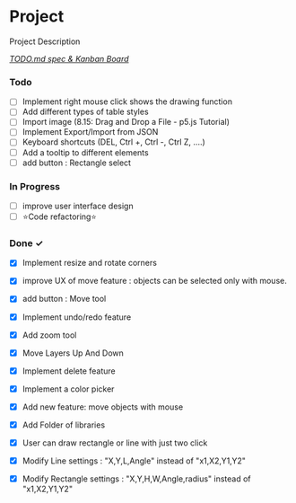 # Project

Project Description

<em>[TODO.md spec & Kanban Board](https://bit.ly/3fCwKfM)</em>

### Todo

- [ ] Implement right mouse click shows the drawing function  
- [ ] Add different types of table styles  
- [ ] Import image (8.15: Drag and Drop a File - p5.js Tutorial)  
- [ ] Implement Export/Import from JSON  
- [ ] Keyboard shortcuts (DEL, Ctrl +, Ctrl -, Ctrl Z, ....)  
- [ ] Add a tooltip to different elements  
- [ ] add button : Rectangle select  

### In Progress

- [ ] improve user interface design  
- [ ] ⭐Code refactoring⭐  

### Done ✓

- [x] Implement resize and rotate corners  
- [x] improve UX of move feature : objects can be selected only with mouse.  
- [x] add button : Move tool  
- [x] Implement undo/redo feature  
- [x] Add zoom tool  
- [x] Move Layers Up And Down  
- [x] Implement delete feature  
- [x] Implement a color picker  
- [x] Add new feature: move objects with mouse  
- [x] Add Folder of libraries  
- [x] User can draw rectangle or line with just two click  
- [x] Modify Line settings : "X,Y,L,Angle" instead of "x1,X2,Y1,Y2"  
- [x] Modify Rectangle settings : "X,Y,H,W,Angle,radius" instead of "x1,X2,Y1,Y2"  


